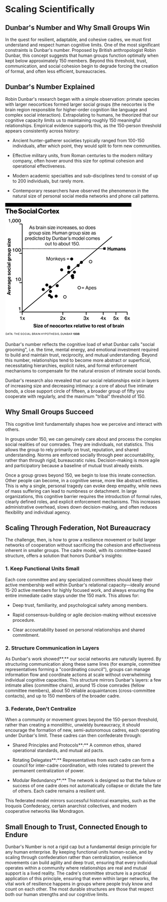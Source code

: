 # Scaling Scientifically

## Dunbar's Number and Why Small Groups Win

In the quest for resilient, adaptable, and cohesive cadres, we must first understand and respect human cognitive limits. One of the most significant constraints is Dunbar's number. Proposed by British anthropologist Robin Dunbar, this concept suggests that human groups function optimally when kept below approximately 150 members. Beyond this threshold, trust, communication, and social cohesion begin to degrade forcing the creation of formal, and often less efficient, bureaucracies.

## Dunbar's Number Explained

Robin Dunbar's research began with a simple observation: primate species with larger neocortices formed larger social groups (the neocortex is the brain region responsible for higher-order cognition like language and complex social interaction). Extrapolating to humans, he theorized that our cognitive capacity limits us to maintaining roughly 150 meaningful relationships. Empirical evidence supports this, as the 150-person threshold appears consistently across history:

- Ancient hunter-gatherer societies typically ranged from 100-150 individuals, after which point, they would split to form new communities.

- Effective military units, from Roman centuries to the modern military company, often hover around this size for optimal cohesion and operational effectiveness.

- Modern academic specialties and sub-disciplines tend to consist of up to 200 individuals, but rarely more.

- Contemporary researchers have observed the phenomenon in the natural size of personal social media networks and phone call patterns.

![dunbars](assets/image1.jpg)

Dunbar's number reflects the cognitive load of what Dunbar calls "social grooming", i.e. the time, mental energy, and emotional investment required to build and maintain trust, reciprocity, and mutual understanding. Beyond this number, relationships tend to become more abstract or superficial, necessitating hierarchies, explicit rules, and formal enforcement mechanisms to compensate for the natural erosion of intimate social bonds.

Dunbar's research also revealed that our social relationships exist in layers of increasing size and decreasing intimacy: a core of about five intimate bonds, a close support circle of fifteen, a broader group of fifty you cooperate with regularly, and the maximum "tribal" threshold of 150.

## Why Small Groups Succeed

This cognitive limit fundamentally shapes how we perceive and interact with others.

In groups under 150, we can genuinely care about and process the complex social realities of our comrades. They are individuals, not statistics. This allows the group to rely primarily on trust, reputation, and shared understanding. Norms are enforced socially through peer accountability, rather than through rigid, bureaucratic rules. Decision-making is more agile and participatory because a baseline of mutual trust already exists.

Once a group grows beyond 150, we begin to lose this innate connection. Other people can become, in a cognitive sense, more like abstract entities. This is why a single, personal tragedy can evoke deep empathy, while news of mass suffering can lead to numbness or detachment. In large organizations, this cognitive barrier requires the introduction of formal rules, clearly defined roles, and explicit enforcement mechanisms. This increases administrative overhead, slows down decision-making, and often reduces flexibility and individual agency.

## Scaling Through Federation, Not Bureaucracy

The challenge, then, is how to grow a resilience movement or build larger networks of cooperation without sacrificing the cohesion and effectiveness inherent in smaller groups. The cadre model, with its committee-based structure, offers a solution that honors Dunbar's insights:

### 1. Keep Functional Units Small

Each core committee and any specialized committees should keep their active membership well within Dunbar's relational capacity—ideally around 15-20 active members for highly focused work, and always ensuring the entire immediate cadre stays under the 150 mark. This allows for:

- Deep trust, familiarity, and psychological safety among members.

- Rapid consensus-building or agile decision-making without excessive procedure.

- Clear accountability based on personal relationships and shared commitment.

### 2. Structure Communication in Layers

As Dunbar's work showed**,** our social networks are naturally layered. By structuring communication along these same lines (for example, committee representatives forming a "coordinating council"), groups can manage information flow and coordinate actions at scale without overwhelming individual cognitive capacities. This structure mirrors Dunbar's layers: a few intimate allies (committee chairs), around 15 close comrades (fellow committee members), about 50 reliable acquaintances (cross-committee contacts), and up to 150 members of the broader cadre.

### 3. Federate, Don't Centralize

When a community or movement grows beyond the 150-person threshold, rather than creating a monolithic, unwieldy bureaucracy, it should encourage the formation of new, semi-autonomous cadres, each operating under Dunbar's limit. These cadres can then confederate through:

- Shared Principles and Protocols**:** A common ethos, shared operational standards, and mutual aid pacts.

- Rotating Delegates**:** Representatives from each cadre can form a council for inter-cadre coordination, with roles rotated to prevent the permanent centralization of power.

- Modular Redundancy**:** The network is designed so that the failure or success of one cadre does not automatically collapse or dictate the fate of others. Each cadre remains a resilient unit.

This federated model mirrors successful historical examples, such as the Iroquois Confederacy, certain anarchist collectives, and modern cooperative networks like Mondragon.

## Small Enough to Trust, Connected Enough to Endure

Dunbar's Number is not a rigid cap but a fundamental design principle for any human enterprise. By keeping functional units human-scale, and by scaling through confederation rather than centralization, resilience movements can build agility and deep trust, ensuring that every individual operates within a community where relationships are real and mutual support is a lived reality. The cadre's committee structure is a practical application of this principle, ensuring that even within larger networks, the vital work of resilience happens in groups where people truly know and count on each other. The most durable structures are those that respect both our human strengths and our cognitive limits.
